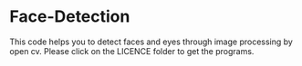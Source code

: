 # Face-Detection
This code helps you to detect faces and eyes through image processing by open cv.
Please click on the LICENCE folder to get the programs.
